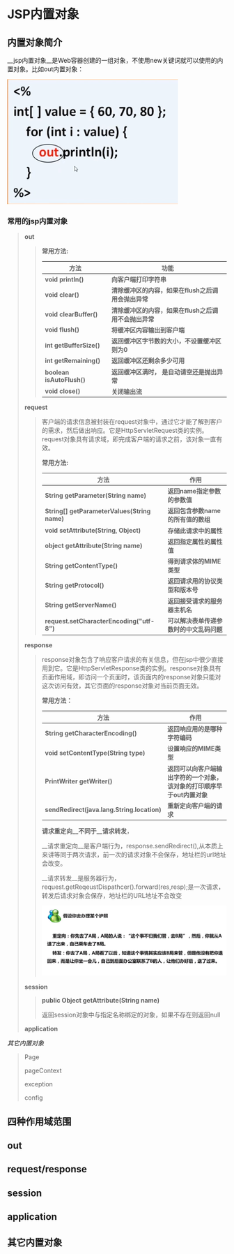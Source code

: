 JSP内置对象
===

## 内置对象简介

​	__jsp内置对象__是Web容器创建的一组对象，不使用new关键词就可以使用的内置对象。比如out内置对象：

![](./out对象.PNG)

### 常用的jsp内置对象

> __out__
>
> >__常用方法:__
> >
> >| 方法                      | 功能                                                  |
> >| ------------------------- | ----------------------------------------------------- |
> >| **void println()**        | **向客户端打印字符串**                                |
> >| **void clear()**          | **清除缓冲区的内容，如果在flush之后调用会抛出异常**   |
> >| **void clearBuffer()**    | **清除缓冲区的内容，如果在flush之后调用不会抛出异常** |
> >| **void flush()**          | **将缓冲区内容输出到客户端**                          |
> >| **int getBufferSize()**   | **返回缓冲区字节数的大小，不设置缓冲区则为0**         |
> >| **int getRemaining()**    | **返回缓冲区还剩余多少可用**                          |
> >| **boolean isAutoFlush()** | **返回缓冲区满时， 是自动请空还是抛出异常**           |
> >| **void close()**          | **关闭输出流**                                        |
> >
> >
> >
>
> __request__
>
> > ​    客户端的请求信息被封装在request对象中，通过它才能了解到客户的需求，然后做出响应。它是HttpServletRequest类的实例。request对象具有请求域，即完成客户端的请求之前，该对象一直有效。
> >
> > __常用方法:__
> >
> > | 方法                                         | 作用                                     |
> > | -------------------------------------------- | ---------------------------------------- |
> > | **String getParameter(String name)**         | **返回name指定参数的参数值**             |
> > | **String[] getParameterValues(String name)** | **返回包含参数name的所有值的数组**       |
> > | **void setAttribute(String, Object)**        | **存储此请求中的属性**                   |
> > | **object getAttribute(String name)**         | **返回指定属性的属性值**                 |
> > | **String getContentType()**                  | **得到请求体的MIME类型**                 |
> > | **String getProtocol()**                     | **返回请求用的协议类型和版本号**         |
> > | **String getServerName()**                   | **返回接受请求的服务器主机名**           |
> > | **request.setCharacterEncoding("utf-8")**    | **可以解决表单传递参数时的中文乱码问题** |
> >
> > 
> >
>
> __response__
>
> > ​    response对象包含了响应客户请求的有关信息，但在jsp中很少直接用到它。它是HttpServletResponse类的实例。response对象具有页面作用域，即访问一个页面时，该页面内的response对象只能对这次访问有效，其它页面的response对象对当前页面无效。
> >
> > __常用方法：__
> >
> > | 方法                                        | 作用                                                         |
> > | ------------------------------------------- | ------------------------------------------------------------ |
> > | **String getCharacterEncoding()**           | **返回响应用的是哪种字符编码**                               |
> > | **void setContentType(String type)**        | **设置响应的MIME类型**                                       |
> > | **PrintWriter getWriter()**                 | **返回可以向客户端输出字符的一个对象，<br />该对象的打印顺序早于out内置对象** |
> > | **sendRedirect(java.lang.String.location)** | **重新定向客户端的请求**                                     |
> >
> > 
> >
> > __请求重定向__不同于__请求转发__，
> >
> > __请求重定向__是客户端行为，response.sendRedirect(),从本质上来讲等同于两次请求，前一次的请求对象不会保存，地址栏的url地址会改变。
> >
> > __请求转发__是服务器行为，request.getReqeustDispathcer().forward(res,resp);是一次请求，转发后请求对象会保存，地址栏的URL地址不会改变
> >
> > ![](./重定向与转发.PNG)
>
> __session__
>
> > **public Object getAttribute(String name)**
> >
> > 
> >
> > 返回session对象中与指定名称绑定的对象，如果不存在则返回null
>
> __application__
>
> > 



_其它内置对象_

>Page
>
>pageContext
>
>exception
>
>config



## 四种作用域范围



## out



## request/response



## session



## application



## 其它内置对象

